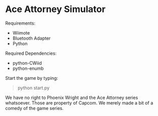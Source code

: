 # Ace Attorney Simulator

Requirements:
* Wiimote
* Bluetooth Adapter
* Python

Required Dependencies:
* python-CWiid
* python-enumb

Start the game by typing:
> python start.py


We have no right to Phoenix Wright and the Ace Attorney series whatsoever. Those are property of Capcom. We merely
made a bit of a comedy of the game series.